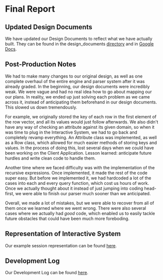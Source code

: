 # Final Report

## Updated Design Documents

We have updated our Design Documents to reflect what we have actually built. They can be found in the design_documents [directory](https://github.tamu.edu/reedspivey/ComputersAreHardP1D4/tree/master/design_documents) and in [Google Docs](https://docs.google.com/document/d/1WJr-slwylkafvPg8UwRK5ph_V0THIVFP7vxWbtluEeQ/edit?usp=sharing).

## Post-Production Notes

We had to make many changes to our original design, as well as one complete overhaul of the entire engine and parser system after it was already graded. In the beginning, our design documents were incredibly weak. We were vague and had no real idea how to go about mapping our our plans. In reality, we ended up just solving each problem as we came across it, instead of anticipating them beforehand in our design documents. This slowed us down tremendously. 

For example, we originally stored the key of each row in the first element of the row vector, and all its values would just follow afterwards. We also didn't have any way of checking an attribute against its given domain, so when it was time to plug in the Interactive System, we had to go back and completely revamp everything. An Attribute class was implemented, as well as a Row class, which allowed for much easier methods of storing keys and values. In the process of doing this, lost several days when we could have been working on the Client Application. Lesson learned: anticipate future hurdles and write clean code to handle them. 

Another time where we faced difficulty was with the implementation of the recursive expressions. Once implemented, it made the rest of the code super easy. But before we implemented it, we had hardcoded a lot of the cases into each and every query function, which cost us hours of work. Once we actually thought about it instead of just jumping into coding head-first, we were able to finish our parser much sooner than we anticipated. 

Overall, we made a lot of mistakes, but we were able to recover from all of them once we learned where we went wrong. There were also several cases where we actually had *good* code, which enabled us to easily tackle future obstacles that could have been much more foreboding. 

## Representation of Interactive System

Our example session representation can be found [here](https://docs.google.com/document/d/1Fek1xbwdeCJ0VJMu4jNZfZbaK8SrUSPaCjpYSXI9TXM/edit?usp=sharing).

## Development Log

Our Development Log can be found [here](https://github.tamu.edu/reedspivey/ComputersAreHardP1D4/blob/master/README.md#development-log).